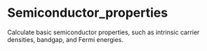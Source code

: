 # Semiconductor_properties
Calculate basic semiconductor properties, such as intrinsic carrier densities, bandgap, and Fermi energies. 
